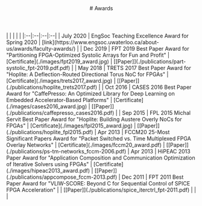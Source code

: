 <div class="wrapper">

<!-- Compilation Instructions
pandoc awards.md -s -c stylesheets/styles.css -o awards.html --metadata pagetitle="Awards"
-->

<header>
# Awards
</header>
	
<section>
| | | | |
|:--|:--|:--|:--|
| July 2020 | EngSoc Teaching Excellence Award for Spring 2020 | [link](https://www.engsoc.uwaterloo.ca/about-us/awards/faculty-awards/) | 
| Dec 2019 | FPT 2019 Best Paper Award for "Partitioning FPGA-Optimized Systolic Arrays for Fun and Profit" | [Certificate](./images/fpt2019_award.jpg) | [[Paper]](./publications/part-systolic_fpt-2019.pdf.pdf) | 
| May 2018 | TRETS 2017 Best Paper Award for "Hoplite: A Deflection-Routed Directional Torus NoC for FPGAs" | [Certificate](./images/trets2017_award.jpg) | [[Paper]](./publications/hoplite_trets2017.pdf) | 
| Oct 2016 | CASES 2016 Best Paper Award for "CaffePresso: An Optimized Library for Deep Learning on Embedded Accelerator-Based Platforms" | [Certificate](./images/cases2016_award.jpg) | [[Paper]](./publications/caffepresso_cases2016.pdf) | 
| Sep 2015 | FPL 2015 Michal Servit Best Paper Award for "Hoplite: Building Austere Overly NoCs for FPGAs" | [Certificate](./images/fpl2015_award.jpg) | [[Paper]](./publications/hoplite_fpl2015.pdf) 
| Apr 2013 | FCCM20 25-Most Significant Papers Award for "Packet Switched vs. Time Multiplexed FPGA Overlay Networks" | [Certificate](./images/fccm20_award.pdf) | [[Paper]](./publications/ps-tm-networks_fccm-2006.pdf) 
| Apr 2013 | HiPEAC 2013 Paper Award for "Application Composition and Communication Optimization of Iterative Solvers using FPGAs" | [Certificate](./images/hipeac2013_award.pdf) | [[Paper]](./publications/appcompose_fccm-2013.pdf)
| Dec 2011 | FPT 2011 Best Paper Award for "VLIW-SCORE: Beyond C for Sequential Control of SPICE FPGA Acceleration" | | [[Paper]](./publications/spice_iterctrl_fpt-2011.pdf)
| | |
</section>

</div>

<!-- Google tag (gtag.js) -->
<script async src="https://www.googletagmanager.com/gtag/js?id=G-L5JLNXPW8C"></script>
<script>
  window.dataLayer = window.dataLayer || [];
  function gtag(){dataLayer.push(arguments);}
  gtag('js', new Date());

  gtag('config', 'G-L5JLNXPW8C');
</script>
